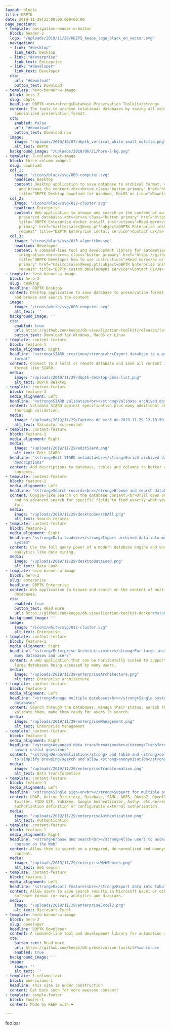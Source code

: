 ```yaml
---
layout: blocks
title: DBPTK
date: 2019-11-29T23:00:00.000+00:00
page_sections:
- template: navigation-header-w-button
  block: header-2
  logo: "/uploads/2019/11/28/KEEPS_keeps_logo_black_en_vector.svg"
  navigation:
  - link: "#desktop"
    link_text: Desktop
  - link: "#enterprise"
    link_text: Enterprise
  - link: "#developer"
    link_text: Developer
  cta:
    url: "#download"
    button_text: Download
- template: hero-banner-w-image
  block: hero-2
  slug: dbptk
  headline: DBPTK <br><strong>Database Preservation Toolkit</strong>
  content: The tools to archive relational databases by saving all content into a
    specialized preservation format.
  cta:
    enabled: false
    url: "#download"
    button_text: Download now
  image:
    image: "/uploads/2019/10/07/dbptk_vertical_white_small_notitle.png"
    alt_text: DBPTK
  background_image: "/uploads/2018/06/21/hero-2-bg.png"
- template: 3-column-text-image
  block: three-column-image-1
  slug: download
  col_1:
    image: "/icons/black/svg/009-computer.svg"
    headline: Desktop
    content: Desktop application to save database to archival format, validate it
      and browse the content.<br><br><a class="button primary" href="https://github.com/keeps/db-visualization-toolkit/releases/latest"
      title="DBPTK Desktop download for Windows, MacOS or Linux">Download</a>
  col_2:
    image: "/icons/black/svg/012-cluster.svg"
    headline: Enterprise
    content: Web application to browse and search on the content of multiple large
      preserved databases.<br><br><a class="button primary" href="https://github.com/keeps/db-visualization-toolkit-docker#database-visualization-toolkit-docker"
      title="DBPTK Enterprise docker install instructions">Read more</a> or <a class="button
      primary" href="mailto:sales@keep.pt?subject=DBPTK Enterprise installation service
      request" title="DBPTK Enterprise install service">Contact us</a>
  col_3:
    image: "/icons/black/svg/013-algorithm.svg"
    headline: Developer
    content: A command-line tool and development library for automation and system
      integration.<br><br><a class="button primary" href="https://github.com/keeps/db-preservation-toolkit#how-to-use"
      title="DBPTK Developer how to use instructions">Read more</a> or <a class="button
      primary" href="mailto:sales@keep.pt?subject=DBPTK Enterprise installation service
      request" title="DBPTK custom development service">Contact us</a>
- template: hero-banner-w-image
  block: hero-2
  slug: desktop
  headline: DBPTK Desktop
  content: Desktop application to save database to preservation format, validate it,
    and browse and search the content
  image:
    image: "/icons/white/svg/009-computer.svg"
    alt_text: ''
  background_image: ''
  cta:
    enabled: true
    url: https://github.com/keeps/db-visualization-toolkit/releases/latest
    button_text: Download for Windows, MacOS or Linux
- template: content-feature
  block: feature-1
  media_alignment: Right
  headline: "<strong>SIARD creation</strong><br>Export database to a preservation
    format"
  content: Connect to a local or remote database and save all content into a preservation
    format like SIARD.
  media:
    image: "/uploads/2019/11/29/dbptk-desktop-dbms-list.png"
    alt_text: DBPTK Desktop
- template: content-feature
  block: feature-1
  media_alignment: Left
  headline: "<strong>SIARD validation<br></strong>Validate archived database"
  content: Validate SIARD against specification plus many additional checks for a
    thorough validation.
  media:
    image: "/uploads/2019/11/29/Captura de ecrã de 2019-11-29 12-13-59.png"
    alt_text: Validator screenshot
- template: content-feature
  block: feature-1
  media_alignment: Right
  media:
    image: "/uploads/2019/11/29/editSiard.png"
    alt_text: Edit SIARD
  headline: "<strong>Edit SIARD metadata<br></strong>Enrich archived database with
    descriptions"
  content: Add descriptions to database, tables and columns to better understand its
    contents.
- template: content-feature
  block: feature-1
  media_alignment: Left
  headline: "<strong>Search records<br></strong>Browse and search database content"
  content: Google-like search on the database content.<br>Drill down on specific tables
    and do advanced search for specific fields to find exactly what you are looking
    for.
  media:
    image: "/uploads/2019/11/29/desktopSearchAll.png"
    alt_text: Search records
- template: content-feature
  block: feature-1
  media_alignment: Right
  headline: "<strong>Data load<br></strong>Import archived data into modern database
    system"
  content: Use the full query power of a modern database engine and enable advanced
    analytics like data mining.
  media:
    image: "/uploads/2019/11/29/desktopDataLoad.png"
    alt_text: Data Load
- template: hero-banner-w-image
  block: hero-2
  slug: enterprise
  headline: DBPTK Enterprise
  content: Web application to browse and search on the content of multiple large preserved
    databases.
  cta:
    enabled: true
    button_text: Read more
    url: https://github.com/keeps/db-visualization-toolkit-docker#database-visualization-toolkit-docker
  background_image: ''
  image:
    image: "/icons/white/svg/012-cluster.svg"
    alt_text: Enterprise
- template: content-feature
  block: feature-1
  media_alignment: Right
  headline: "<strong>Enterprise Architecture<br></strong>For large institutions with
    many databases and users"
  content: A web application that can be horizontally scaled to support many very
    large databases being accessed by many users.
  media:
    image: "/uploads/2019/11/29/enterpriseArchitecture.png"
    alt_text: Enterprise architecture
- template: content-feature
  block: feature-1
  media_alignment: Left
  headline: "<strong>Manage multiple databases<br></strong>Single system, multiple
    databases"
  content: Search through the databases, manage their status, enrich their metadata,
    validate them, make them ready for users to search.
  media:
    image: "/uploads/2019/11/29/enterpriseManagement.png"
    alt_text: Enterprise management
- template: content-feature
  block: feature-1
  media_alignment: Right
  headline: "<strong>Advanced data transformation<br></strong>Transform content to
    answer useful questions"
  content: "<strong>De-normalization</strong> and table and <strong>column hiding</strong>,
    to simplify browsing/search and allow <strong>anonymization</strong> of content."
  media:
    image: "/uploads/2019/11/29/enterpriseTransformation.png"
    alt_text: Data transformation
- template: content-feature
  block: feature-1
  media_alignment: Left
  headline: "<strong>Single sign-on<br></strong>Support for multiple protocols"
  content: LDAP, Active Directory, Database, SAML, ADFS, OAuth2, OpenID, Google, Facebook,
    Twitter, FIDO U2F, YubiKey, Google Authenticator, Authy, etc.<br>Supports internal
    authorization definition or configurable external authorization.
  media:
    image: "/uploads/2019/11/29/enterpriseAuthentication.png"
    alt_text: Authentication
- template: content-feature
  block: feature-1
  media_alignment: Right
  headline: "<strong>Browse and search<br></strong>Allow users to access database
    content on the Web"
  content: Allow them to search on a prepared, de-normalized and anonymized database
    content.
  media:
    image: "/uploads/2019/11/29/enterpriseWebSearch.png"
    alt_text: Web search
- template: content-feature
  block: feature-1
  media_alignment: Left
  headline: "<strong>Export features<br></strong>Export data into tabular data"
  content: Allow users to save search results in Microsoft Excel or other spreadsheet
    software format for easy analytics and diagrams.
  media:
    image: "/uploads/2019/11/29/enterpriseExcel2.png"
    alt_text: Microsoft Excel
- template: hero-banner-w-image
  block: hero-2
  slug: developer
  headline: DBPTK Developer
  content: A command-line tool and development library for automation and system integration.
  cta:
    button_text: Read more
    url: https://github.com/keeps/db-preservation-toolkit#how-to-use
    enabled: true
  background_image: ''
  image:
    image: ''
    alt_text: ''
- template: 1-column-text
  block: one-column-1
  headline: This site is under construction
  content: Get back soon for more awesome content!
- template: simple-footer
  block: footer-1
  content: Made by KEEP with ❤︎

---
```

foo bar